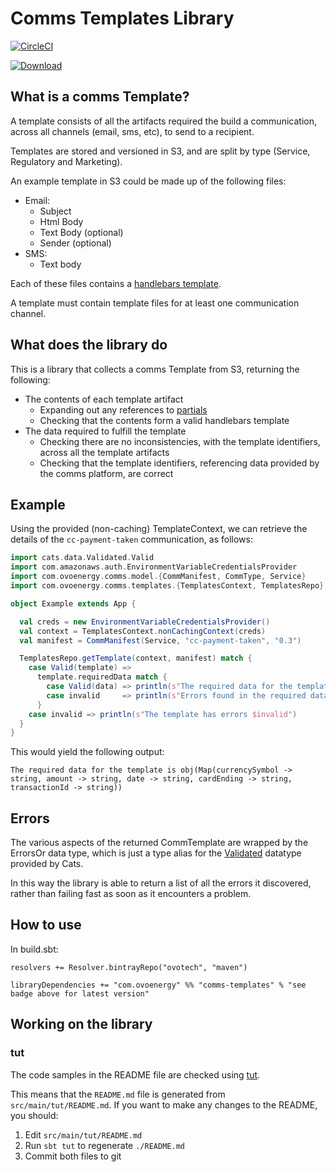 # Comms Templates Library

[![CircleCI](https://circleci.com/gh/ovotech/comms-templates.svg?style=svg)](https://circleci.com/gh/ovotech/comms-templates)

[![Download](https://api.bintray.com/packages/ovotech/maven/comms-templates/images/download.svg)](https://bintray.com/ovotech/maven/comms-templates/_latestVersion)

## What is a comms Template?

A template consists of all the artifacts required the build a communication, across all channels (email, sms, etc), to send to a recipient.
 
Templates are stored and versioned in S3, and are split by type (Service, Regulatory and Marketing).
 
An example template in S3 could be made up of the following files:
* Email:
  * Subject
  * Html Body
  * Text Body (optional)
  * Sender (optional)
* SMS:
  * Text body
 
Each of these files contains a [handlebars template](http://handlebarsjs.com/expressions.html).
 
A template must contain template files for at least one communication channel.

## What does the library do 

This is a library that collects a comms Template from S3, returning the following:
* The contents of each template artifact
  * Expanding out any references to [partials](http://handlebarsjs.com/partials.html)
  * Checking that the contents form a valid handlebars template
* The data required to fulfill the template 
  * Checking there are no inconsistencies, with the template identifiers, across all the template artifacts
  * Checking that the template identifiers, referencing data provided by the comms platform, are correct

## Example

Using the provided (non-caching) TemplateContext, we can retrieve the details of the `cc-payment-taken` communication, as follows:

```scala
import cats.data.Validated.Valid
import com.amazonaws.auth.EnvironmentVariableCredentialsProvider
import com.ovoenergy.comms.model.{CommManifest, CommType, Service}
import com.ovoenergy.comms.templates.{TemplatesContext, TemplatesRepo}

object Example extends App {

  val creds = new EnvironmentVariableCredentialsProvider()
  val context = TemplatesContext.nonCachingContext(creds)
  val manifest = CommManifest(Service, "cc-payment-taken", "0.3")

  TemplatesRepo.getTemplate(context, manifest) match {
    case Valid(template) =>
      template.requiredData match {
        case Valid(data) => println(s"The required data for the template is $data")
        case invalid     => println(s"Errors found in the required data $invalid")
      }
    case invalid => println(s"The template has errors $invalid")
  }
}
```

This would yield the following output:

```
The required data for the template is obj(Map(currencySymbol -> string, amount -> string, date -> string, cardEnding -> string, transactionId -> string))
```

## Errors

The various aspects of the returned CommTemplate are wrapped by the ErrorsOr data type, which is just a type alias for the [Validated](http://eed3si9n.com/herding-cats/Validated.html) datatype provided by Cats. 

In this way the library is able to return a list of all the errors it discovered, rather than failing fast as soon as it encounters a problem.

## How to use

In build.sbt:

```
resolvers += Resolver.bintrayRepo("ovotech", "maven")

libraryDependencies += "com.ovoenergy" %% "comms-templates" % "see badge above for latest version"
```

## Working on the library

### tut

The code samples in the README file are checked using [tut](https://github.com/tpolecat/tut).

This means that the `README.md` file is generated from `src/main/tut/README.md`. If you want to make any changes to the README, you should:

1. Edit `src/main/tut/README.md`
2. Run `sbt tut` to regenerate `./README.md`
3. Commit both files to git
